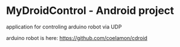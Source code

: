 # MyDroidControl - Android project

application for controling arduino robot via UDP

arduino robot is here: https://github.com/coelamon/cdroid

